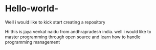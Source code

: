 # Hello-world-
Well i would like to kick start  creating a repository 

Hi this is jaya venkat naidu from andhrapradesh india. well i would like to master programming through open source and learn how to handle programming management
